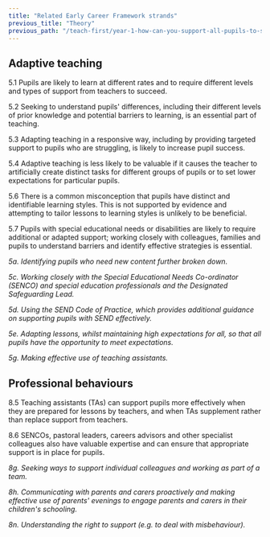 ```yaml
---
title: "Related Early Career Framework strands"
previous_title: "Theory"
previous_path: "/teach-first/year-1-how-can-you-support-all-pupils-to-succeed/summer-week-6-ect-theory"
---
```


## Adaptive teaching

5.1 Pupils are likely to learn at different rates and to require different levels and types of support from teachers to succeed.

5.2 Seeking to understand pupils' differences, including their different levels of prior knowledge and potential barriers to learning, is an essential part of teaching.

5.3 Adapting teaching in a responsive way, including by providing targeted support to pupils who are struggling, is likely to increase pupil success.

5.4 Adaptive teaching is less likely to be valuable if it causes the teacher to artificially create distinct tasks for different groups of pupils or to set lower expectations for particular pupils.

5.6 There is a common misconception that pupils have distinct and identifiable learning styles. This is not supported by evidence and attempting to tailor lessons to learning styles is unlikely to be beneficial.

5.7 Pupils with special educational needs or disabilities are likely to require additional or adapted support; working closely with colleagues, families and pupils to understand barriers and identify effective strategies is essential.

_5a. Identifying pupils who need new content further broken down._

_5c. Working closely with the Special Educational Needs Co-ordinator (SENCO) and special education professionals and the Designated Safeguarding Lead._

_5d. Using the SEND Code of Practice, which provides additional guidance on supporting pupils with SEND effectively._

_5e. Adapting lessons, whilst maintaining high expectations for all, so that all pupils have the opportunity to meet expectations._

_5g. Making effective use of teaching assistants._

## Professional behaviours

8.5 Teaching assistants (TAs) can support pupils more effectively when they are prepared for lessons by teachers, and when TAs supplement rather than replace support from teachers.

8.6 SENCOs, pastoral leaders, careers advisors and other specialist colleagues also have valuable expertise and can ensure that appropriate support is in place for pupils.

_8g. Seeking ways to support individual colleagues and working as part of a team._

_8h. Communicating with parents and carers proactively and making effective use of parents' evenings to engage parents and carers in their children's schooling._

_8n. Understanding the right to support (e.g. to deal with misbehaviour)._
